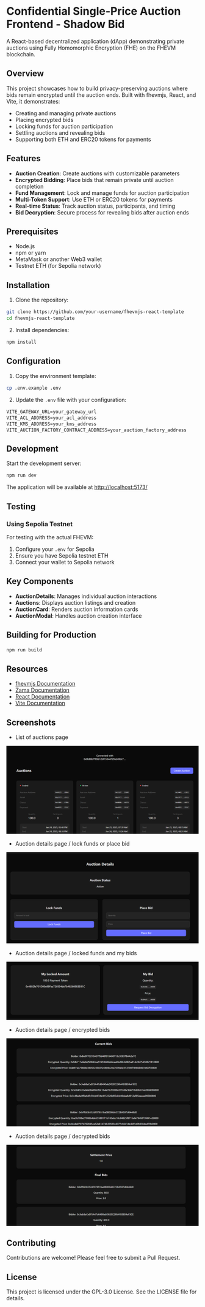 # Confidential Single-Price Auction Frontend - Shadow Bid

A React-based decentralized application (dApp) demonstrating private auctions using Fully Homomorphic Encryption (FHE) on the FHEVM blockchain.

## Overview

This project showcases how to build privacy-preserving auctions where bids remain encrypted until the auction ends. Built with fhevmjs, React, and Vite, it demonstrates:

- Creating and managing private auctions
- Placing encrypted bids
- Locking funds for auction participation
- Settling auctions and revealing bids
- Supporting both ETH and ERC20 tokens for payments

## Features

- **Auction Creation**: Create auctions with customizable parameters
- **Encrypted Bidding**: Place bids that remain private until auction completion
- **Fund Management**: Lock and manage funds for auction participation
- **Multi-Token Support**: Use ETH or ERC20 tokens for payments
- **Real-time Status**: Track auction status, participants, and timing
- **Bid Decryption**: Secure process for revealing bids after auction ends

## Prerequisites

- Node.js
- npm or yarn
- MetaMask or another Web3 wallet
- Testnet ETH (for Sepolia network)

## Installation

1. Clone the repository:

```bash
git clone https://github.com/your-username/fhevmjs-react-template
cd fhevmjs-react-template
```

2. Install dependencies:

```bash
npm install
```

## Configuration

1. Copy the environment template:

```bash
cp .env.example .env
```

2. Update the `.env` file with your configuration:

```
VITE_GATEWAY_URL=your_gateway_url
VITE_ACL_ADDRESS=your_acl_address
VITE_KMS_ADDRESS=your_kms_address
VITE_AUCTION_FACTORY_CONTRACT_ADDRESS=your_auction_factory_address
```

## Development

Start the development server:

```bash
npm run dev
```

The application will be available at [http://localhost:5173/](http://localhost:5173/)

## Testing

### Using Sepolia Testnet

For testing with the actual FHEVM:

1. Configure your `.env` for Sepolia
2. Ensure you have Sepolia testnet ETH
3. Connect your wallet to Sepolia network

## Key Components

- **AuctionDetails**: Manages individual auction interactions
- **Auctions**: Displays auction listings and creation
- **AuctionCard**: Renders auction information cards
- **AuctionModal**: Handles auction creation interface

## Building for Production

```bash
npm run build
```

## Resources

- [fhevmjs Documentation](https://docs.zama.ai/fhevm)
- [Zama Documentation](https://docs.zama.ai)
- [React Documentation](https://reactjs.org/)
- [Vite Documentation](https://vitejs.dev/)

## Screenshots

- List of auctions page

![Auctions](./screenshots/auctions.png)

- Auction details page / lock funds or place bid

![Auction details page 1](./screenshots/lock-place-bids.png)

- Auction details page / locked funds and my bids

![Auction details page 2](./screenshots/locked-my-bid.png)

- Auction details page / encrypted bids

![Auction details page 3](./screenshots/current-encrypted.png)

- Auction details page / decrypted bids

![Auction details page 4](./screenshots/settlement-price-decrypted-bid.png)

## Contributing

Contributions are welcome! Please feel free to submit a Pull Request.

## License

This project is licensed under the GPL-3.0 License. See the LICENSE file for details.
